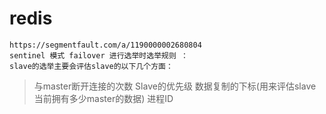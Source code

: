 # redis

    https://segmentfault.com/a/1190000002680804
    sentinel 模式 failover 进行选举时选举规则 ：
    slave的选举主要会评估slave的以下几个方面：

> 与master断开连接的次数
> Slave的优先级
> 数据复制的下标(用来评估slave当前拥有多少master的数据)
> 进程ID
